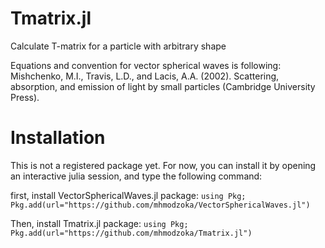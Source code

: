 # Tmatrix.jl
Calculate T-matrix for a particle with arbitrary shape

Equations and convention for vector spherical waves is following: Mishchenko, M.I., Travis, L.D., and Lacis, A.A. (2002). Scattering, absorption, and emission of light by small particles (Cambridge University Press).

# Installation
This is not a registered package yet. For now, you can install it by opening an interactive julia session, and type the following command:

first, install VectorSphericalWaves.jl package:
`using Pkg; Pkg.add(url="https://github.com/mhmodzoka/VectorSphericalWaves.jl")`

Then, install Tmatrix.jl package:
`using Pkg; Pkg.add(url="https://github.com/mhmodzoka/Tmatrix.jl")`


